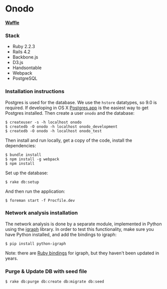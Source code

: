 Onodo
=============

**[Waffle](https://waffle.io/civio/onodo)**

### Stack

* Ruby 2.2.3
* Rails 4.2
* Backbone.js
* D3.js
* Handsontable
* Webpack
* PostgreSQL

### Installation instructions

Postgres is used for the database. We use the `hstore` datatypes, so 9.0 is required. If developing in OS X [Postgres.app](http://postgresapp.com) is the easiest way to get Postgres installed. Then create a user `onodo` and the database:
 
    $ createuser -s -h localhost onodo
    $ createdb -O onodo -h localhost onodo_development
    $ createdb -O onodo -h localhost onodo_test

Then install and run locally, get a copy of the code, install the dependencies:

    $ bundle install
    $ npm install -g webpack
    $ npm install

Set up the database:

    $ rake db:setup

And then run the application:

    $ foreman start -f Procfile.dev

### Network analysis installation

The network analysis is done by a separate module, implemented in Python using the [igraph][1] library. In order to test this functionality, make sure you have Python installed, and add the bindings to igraph:

    $ pip install python-igraph

Note: there are [Ruby bindings][2] for igraph, but they haven't been updated in years.

[1]: http://igraph.org
[2]: https://github.com/alexgutteridge/igraph

### Purge & Update DB with seed file

    $ rake db:purge db:create db:migrate db:seed
